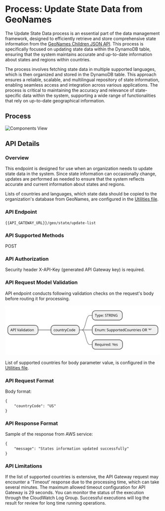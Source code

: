 # Process: Update State Data from GeoNames

The Update State Data process is an essential part of the data management framework, designed to efficiently retrieve and store comprehensive state information from the [GeoNames Children JSON API](https://www.geonames.org/export/place-hierarchy.html). This process is specifically focused on updating state data within the DynamoDB table, ensuring that the system maintains accurate and up-to-date information about states and regions within countries.

The process involves fetching state data in multiple supported languages, which is then organized and stored in the DynamoDB table. This approach ensures a reliable, scalable, and multilingual repository of state information, enabling seamless access and integration across various applications. The process is critical to maintaining the accuracy and relevance of state-specific data within the system, supporting a wide range of functionalities that rely on up-to-date geographical information.

## Process

![Components View](#)

## API Details

### Overview
This endpoint is designed for use when an organization needs to update state data in the system. Since state information can occasionally change, updates are performed as needed to ensure that the system reflects accurate and current information about states and regions.

Lists of countries and languages, which state data should be copied to the organization's database from GeoNames, are configured in the [Utilities file](https://github.com/daria-serkova/aws-cdk/blob/main/geolocation-services/geo-localizer-solution/helpers/utilities.ts).


### API Endpoint

```
{{API_GATEWAY_URL}}/geo/state/update-list
```

### API Supported Methods

POST

### API Authorization

Security header X-API-Key (generated API Gateway key) is required.

### API Request Model Validation

API endpoint conducts following validation checks on the request's body before routing it for processing.

![API Validation](https://github.com/daria-serkova/aws-cdk/blob/main/geolocation-services/geo-localizer-solution/architecture/geo-data-storage-and-retrieval/update-states/request-validation.svg)

List of supported countries for body parameter value, is configured in the [Utilities file](https://github.com/daria-serkova/aws-cdk/blob/main/geolocation-services/geo-localizer-solution/helpers/utilities.ts).

### API Request Format
Body format:
```
{
    "countryCode": "US"
}
```

### API Response Format

Sample of the response from AWS service:
```
{
    "message": "States information updated successfully"
}
```

### API Limitations

If the list of supported countries is extensive, the API Gateway request may encounter a 'Timeout' response due to the processing time, which can take several minutes. The maximum allowed timeout configuration for API Gateway is 29 seconds. You can monitor the status of the execution through the CloudWatch Log Group. Successful executions will log the result for review for long time running operations.